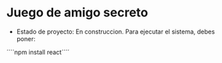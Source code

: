 <h1> Juego de amigo secreto</h1>

- Estado de proyecto: En construccion. 
Para ejecutar el sistema, debes poner:

´´´´npm install react´´´´
